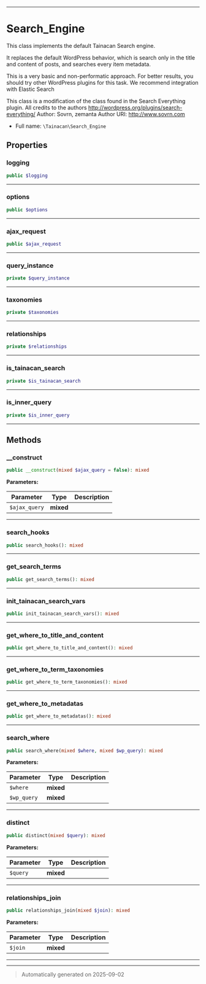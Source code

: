 ***

# Search_Engine

This class implements the default Tainacan Search engine.

It replaces the default WordPress behavior, which is search only in the title and content of posts, and searches every item metadata.

This is a very basic and non-performatic approach. For better results, you should try other WordPress plugins for this task. We recommend integration with Elastic Search


This class is a modification of the class found in the Search Everything plugin. All credits to the authors
http://wordpress.org/plugins/search-everything/
Author: Sovrn, zemanta
Author URI: http://www.sovrn.com

* Full name: `\Tainacan\Search_Engine`



## Properties


### logging



```php
public $logging
```






***

### options



```php
public $options
```






***

### ajax_request



```php
public $ajax_request
```






***

### query_instance



```php
private $query_instance
```






***

### taxonomies



```php
private $taxonomies
```






***

### relationships



```php
private $relationships
```






***

### is_tainacan_search



```php
private $is_tainacan_search
```






***

### is_inner_query



```php
private $is_inner_query
```






***

## Methods


### __construct



```php
public __construct(mixed $ajax_query = false): mixed
```








**Parameters:**

| Parameter | Type | Description |
|-----------|------|-------------|
| `$ajax_query` | **mixed** |  |





***

### search_hooks



```php
public search_hooks(): mixed
```












***

### get_search_terms



```php
public get_search_terms(): mixed
```












***

### init_tainacan_search_vars



```php
public init_tainacan_search_vars(): mixed
```












***

### get_where_to_title_and_content



```php
public get_where_to_title_and_content(): mixed
```












***

### get_where_to_term_taxonomies



```php
public get_where_to_term_taxonomies(): mixed
```












***

### get_where_to_metadatas



```php
public get_where_to_metadatas(): mixed
```












***

### search_where



```php
public search_where(mixed $where, mixed $wp_query): mixed
```








**Parameters:**

| Parameter | Type | Description |
|-----------|------|-------------|
| `$where` | **mixed** |  |
| `$wp_query` | **mixed** |  |





***

### distinct



```php
public distinct(mixed $query): mixed
```








**Parameters:**

| Parameter | Type | Description |
|-----------|------|-------------|
| `$query` | **mixed** |  |





***

### relationships_join



```php
public relationships_join(mixed $join): mixed
```








**Parameters:**

| Parameter | Type | Description |
|-----------|------|-------------|
| `$join` | **mixed** |  |





***


***
> Automatically generated on 2025-09-02
